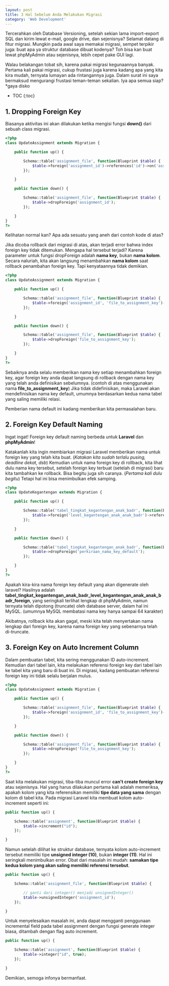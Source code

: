 ```yaml
---
layout: post
title: 3 Hal Sebelum Anda Melakukan Migrasi
category: 'Web Development'
---
```


Tercerahkan oleh Database Versioning, setelah sekian lama import-export SQL dan kirim lewat e-mail, google drive, dan sejenisnya?
Selamat datang di fitur migrasi. Mungkin pada awal saya memakai migrasi, sempet terpikir juga: buat apa ya struktur database dibuat kodenya?
Toh bisa kan buat lewat phpMyAdmin atau sejenisnya, lebih cepet pake GUI lagi.

Walau belakangan tobat sih, karena pakai migrasi kegunaannya banyak.
Pertama kali pakai migrasi, cukup frustasi juga karena kadang apa yang kita kira mudah,
ternyata lumayan ada rintangannya juga. Dalam surat ini saya bermaksud mengurangi
frustasi teman-teman sekalian. Iya apa semua siap? \*gaya disko

* TOC
{:toc}

## 1. Dropping Foreign Key

Biasanya aktivitas ini akan dilakukan ketika mengisi fungsi **down()** dari sebuah class migrasi.

~~~php
<?php
class UpdateAssignment extends Migration {

    public function up() {

        Schema::table('assignment_file', function(Blueprint $table) {
            $table->foreign('assignment_id')->references('id')->on('assignment')->onUpdate('CASCADE')->onDelete('CASCADE');
        });

    }

    public function down() {

        Schema::table('assignment_file', function(Blueprint $table) {
            $table->dropForeign('assignment_id');
        });

    }
}
?>
~~~

<!-- break -->

Kelihatan normal kan? Apa ada sesuatu yang aneh dari contoh kode di atas?

Jika dicoba rollback dari migrasi di atas, akan terjadi error bahwa index foreign key tidak ditemukan.
Mengapa hal tersebut terjadi? Karena parameter untuk fungsi dropForeign adalah **nama key**, bukan **nama kolom**.
Secara naluriah, kita akan langsung menambahkan **nama kolom** saat rollback penambahan foreign key.
Tapi kenyataannya tidak demikian.

~~~php
<?php
class UpdateAssignment extends Migration {

    public function up() {

        Schema::table('assignment_file', function(Blueprint $table) {
            $table->foreign('assignment_id', 'file_to_assignment_key')->references('id')->on('assignment')->onUpdate('CASCADE')->onDelete('CASCADE');
        });

    }

    public function down() {

        Schema::table('assignment_file', function(Blueprint $table) {
            $table->dropForeign('file_to_assignment_key');
        });

    }
}
?>
~~~

Sebaiknya anda selalu memberikan nama key setiap
menambahkan foreign key, agar foreign key anda dapat langsung di rollback dengan nama
key yang telah anda definisikan sebelumnya. (contoh di atas menggunakan nama **file_to_assignment_key**)
Jika tidak didefinisikan, maka Laravel akan mendefinisikan nama key default, umumnya berdasarkan
kedua nama tabel yang saling memiliki relasi.

Pemberian nama default ini kadang memberikan kita permasalahan baru.

## 2. Foreign Key Default Naming

Ingat ingat!
Foreign key default naming berbeda untuk **Laravel** dan **phpMyAdmin**!

Katakanlah kita ingin membiarkan migrasi Laravel memberikan nama untuk foreign key
yang telah kita buat. (*Katakan kita sudah terlalu pusing, deadline dekat, dsb*)
Kemudian untuk nama foreign key di rollback, kita lihat dulu nama key tersebut,
setelah foreign key terbuat (setelah di migrasi) baru kita tambahkan ke rollback.
Bisa begitu juga sih caranya. (*Pertama kali dulu begitu*) Tetapi hal ini bisa menimbulkan
efek samping.

~~~php
<?php
class UpdateKegantengan extends Migration {

    public function up() {

        Schema::table('tabel_tingkat_kegantengan_anak_badr', function(Blueprint $table) {
            $table->foreign('level_kegantengan_anak_anak_badr')->references('id')->on('definisi_tingkat_kegantengan_anak_anak_badr')->onUpdate('CASCADE')->onDelete('CASCADE');
        });

    }

    public function down() {

        Schema::table('tabel_tingkat_kegantengan_anak_badr', function(Blueprint $table) {
            $table->dropForeign('perkiraan_nama_key_default');
        });

    }
}
?>
~~~

Apakah kira-kira nama foreign key default yang akan digenerate oleh laravel?
Hasilnya adalah **tabel_tingkat_kegantengan_anak_badr_level_kegantengan_anak_anak_badr_foreign**,
yang seringkali terlihat lengkap di phpMyAdmin, namun ternyata telah dipotong (truncate)
oleh database server, dalam hal ini MySQL. (umumnya MySQL membatasi nama key hanya sampai 64 karakter)

Akibatnya, rollback kita akan gagal, meski kita telah menyertakan nama lengkap dari foreign key,
karena nama foreign key yang sebenarnya telah di-truncate.

## 3. Foreign Key on Auto Increment Column

Dalam pembuatan tabel, kita sering menggunakan ID auto-increment. Kemudian dari tabel lain,
kita melakukan referensi foreign key dari tabel lain ke tabel kita yang baru di buat ini.
Di migrasi, kadang pembuatan referensi foreign key ini tidak selalu berjalan mulus.

~~~php
<?php
class UpdateAssignment extends Migration {

    public function up() {

        Schema::table('assignment_file', function(Blueprint $table) {
            $table->foreign('assignment_id', 'file_to_assignment_key')->references('id')->on('assignment')->onUpdate('CASCADE')->onDelete('CASCADE');
        });

    }

    public function down() {

        Schema::table('assignment_file', function(Blueprint $table) {
            $table->dropForeign('file_to_assignment_key');
        });

    }
}
?>
~~~

Saat kita melakukan migrasi, tiba-tiba muncul error **can't create foreign key** atau sejenisnya.
Hal yang harus dilakukan pertama kali adalah memeriksa, apakah kolom yang kita referensikan
memiliki **tipe data yang sama** dengan kolom di tabel kita. Pada migrasi Laravel kita membuat kolom
auto-increment seperti ini:

~~~php
public function up() {

    Schema::table('assignment', function(Blueprint $table) {
        $table->increment("id");
    });

}
~~~

Namun setelah dilihat ke struktur database, ternyata kolom auto-increment tersebut
memiliki tipe **unsigned integer (10)**, bukan **integer (11)**. Hal ini seringkali menimbulkan error.
Obat dari masalah ini mudah: **samakan tipe kedua kolom yang akan saling memiliki referensi tersebut**.

~~~php
public function up() {

    Schema::table('assignment_file', function(Blueprint $table) {

        // ganti dari integer() menjadi unsignedInteger()
        $table->unsignedInteger('assignment_id');
    });

}
~~~

Untuk menyelesaikan masalah ini, anda dapat mengganti penggunaan incremental field pada tabel assignment dengan fungsi generate integer biasa, ditambah dengan flag auto increment.

~~~php
public function up() {

    Schema::table('assignment', function(Blueprint $table) {
        $table->integer("id", true);
    });

}
~~~

Demikian, semoga infonya bermanfaat.
